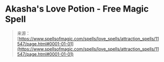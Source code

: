 <!--yml
category: 未分类
date: 2024-06-12 18:48:52
-->

# Akasha's Love Potion - Free Magic Spell

> 来源：[https://www.spellsofmagic.com/spells/love_spells/attraction_spells/11547/page.html#0001-01-01](https://www.spellsofmagic.com/spells/love_spells/attraction_spells/11547/page.html#0001-01-01)